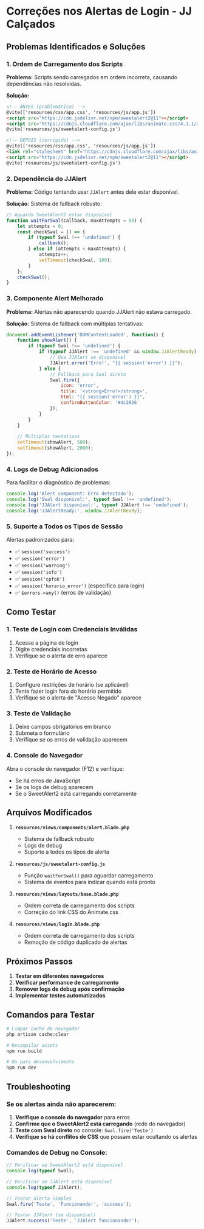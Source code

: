 # Correções nos Alertas de Login - JJ Calçados

## Problemas Identificados e Soluções

### 1. **Ordem de Carregamento dos Scripts**
**Problema:** Scripts sendo carregados em ordem incorreta, causando dependências não resolvidas.

**Solução:**
```html
<!-- ANTES (problemático) -->
@vite(['resources/css/app.css', 'resources/js/app.js'])
<script src="https://cdn.jsdelivr.net/npm/sweetalert2@11"></script>
<script src="https://cdnjs.cloudflare.com/ajax/libs/animate.css/4.1.1/animate.min.css"></script> <!-- ERRO: CSS como script -->
@vite('resources/js/sweetalert-config.js')

<!-- DEPOIS (corrigido) -->
@vite(['resources/css/app.css', 'resources/js/app.js'])
<link rel="stylesheet" href="https://cdnjs.cloudflare.com/ajax/libs/animate.css/4.1.1/animate.min.css">
<script src="https://cdn.jsdelivr.net/npm/sweetalert2@11"></script>
@vite('resources/js/sweetalert-config.js')
```

### 2. **Dependência do JJAlert**
**Problema:** Código tentando usar `JJAlert` antes dele estar disponível.

**Solução:** Sistema de fallback robusto:
```javascript
// Aguarda SweetAlert2 estar disponível
function waitForSwal(callback, maxAttempts = 50) {
    let attempts = 0;
    const checkSwal = () => {
        if (typeof Swal !== 'undefined') {
            callback();
        } else if (attempts < maxAttempts) {
            attempts++;
            setTimeout(checkSwal, 100);
        }
    };
    checkSwal();
}
```

### 3. **Componente Alert Melhorado**
**Problema:** Alertas não aparecendo quando JJAlert não estava carregado.

**Solução:** Sistema de fallback com múltiplas tentativas:
```javascript
document.addEventListener('DOMContentLoaded', function() {
    function showAlert() {
        if (typeof Swal !== 'undefined') {
            if (typeof JJAlert !== 'undefined' && window.JJAlertReady) {
                // Usa JJAlert se disponível
                JJAlert.error('Erro!', "{{ session('error') }}");
            } else {
                // Fallback para Swal direto
                Swal.fire({
                    icon: 'error',
                    title: '<strong>Erro!</strong>',
                    html: "{{ session('error') }}",
                    confirmButtonColor: '#dc2626'
                });
            }
        }
    }
    
    // Múltiplas tentativas
    setTimeout(showAlert, 500);
    setTimeout(showAlert, 2000);
});
```

### 4. **Logs de Debug Adicionados**
Para facilitar o diagnóstico de problemas:
```javascript
console.log('Alert component: Erro detectado');
console.log('Swal disponível:', typeof Swal !== 'undefined');
console.log('JJAlert disponível:', typeof JJAlert !== 'undefined');
console.log('JJAlertReady:', window.JJAlertReady);
```

### 5. **Suporte a Todos os Tipos de Sessão**
Alertas padronizados para:
- ✅ `session('success')`
- ✅ `session('error')`
- ✅ `session('warning')`
- ✅ `session('info')`
- ✅ `session('cpfok')`
- ✅ `session('horario_error')` (específico para login)
- ✅ `$errors->any()` (erros de validação)

## Como Testar

### 1. **Teste de Login com Credenciais Inválidas**
1. Acesse a página de login
2. Digite credenciais incorretas
3. Verifique se o alerta de erro aparece

### 2. **Teste de Horário de Acesso**
1. Configure restrições de horário (se aplicável)
2. Tente fazer login fora do horário permitido
3. Verifique se o alerta de "Acesso Negado" aparece

### 3. **Teste de Validação**
1. Deixe campos obrigatórios em branco
2. Submeta o formulário
3. Verifique se os erros de validação aparecem

### 4. **Console do Navegador**
Abra o console do navegador (F12) e verifique:
- Se há erros de JavaScript
- Se os logs de debug aparecem
- Se o SweetAlert2 está carregando corretamente

## Arquivos Modificados

1. **`resources/views/components/alert.blade.php`**
   - Sistema de fallback robusto
   - Logs de debug
   - Suporte a todos os tipos de alerta

2. **`resources/js/sweetalert-config.js`**
   - Função `waitForSwal()` para aguardar carregamento
   - Sistema de eventos para indicar quando está pronto

3. **`resources/views/layouts/base.blade.php`**
   - Ordem correta de carregamento dos scripts
   - Correção do link CSS do Animate.css

4. **`resources/views/login.blade.php`**
   - Ordem correta de carregamento dos scripts
   - Remoção de código duplicado de alertas

## Próximos Passos

1. **Testar em diferentes navegadores**
2. **Verificar performance de carregamento**
3. **Remover logs de debug após confirmação**
4. **Implementar testes automatizados**

## Comandos para Testar

```bash
# Limpar cache do navegador
php artisan cache:clear

# Recompilar assets
npm run build

# Ou para desenvolvimento
npm run dev
```

## Troubleshooting

### Se os alertas ainda não aparecerem:

1. **Verifique o console do navegador** para erros
2. **Confirme que o SweetAlert2 está carregando** (rede do navegador)
3. **Teste com Swal direto** no console: `Swal.fire('Teste')`
4. **Verifique se há conflitos de CSS** que possam estar ocultando os alertas

### Comandos de Debug no Console:

```javascript
// Verificar se SweetAlert2 está disponível
console.log(typeof Swal);

// Verificar se JJAlert está disponível
console.log(typeof JJAlert);

// Testar alerta simples
Swal.fire('Teste', 'Funcionando!', 'success');

// Testar JJAlert (se disponível)
JJAlert.success('Teste', 'JJAlert funcionando!');
```
